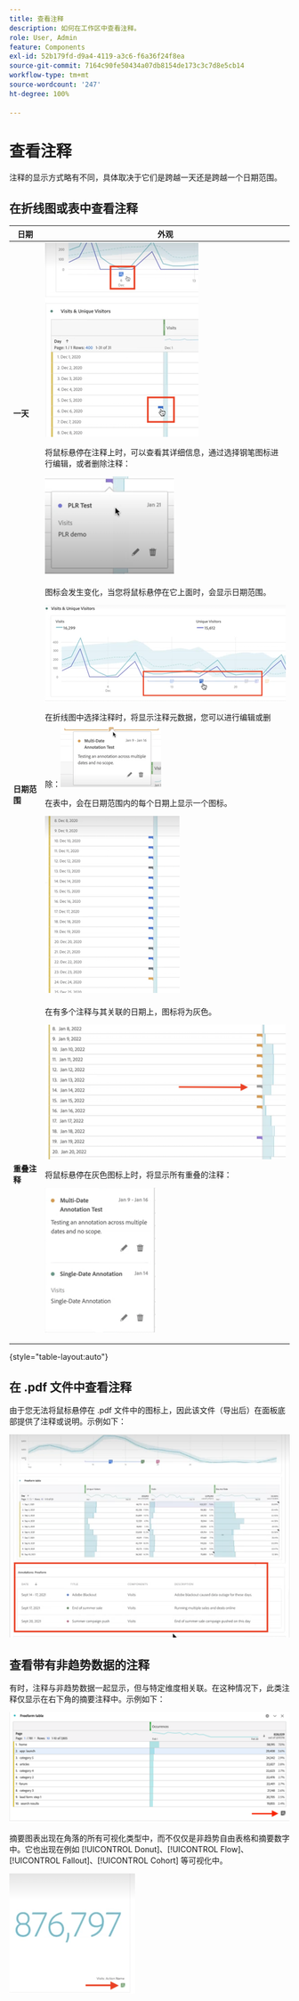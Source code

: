 ```yaml
---
title: 查看注释
description: 如何在工作区中查看注释。
role: User, Admin
feature: Components
exl-id: 52b179fd-d9a4-4119-a3c6-f6a36f24f8ea
source-git-commit: 7164c90fe50434a07db8154de173c3c7d8e5cb14
workflow-type: tm+mt
source-wordcount: '247'
ht-degree: 100%

---
```


# 查看注释

注释的显示方式略有不同，具体取决于它们是跨越一天还是跨越一个日期范围。

## 在折线图或表中查看注释

| 日期 | 外观 |
| --- | --- |
| **一天** | ![](assets/single-day.png)<p>将鼠标悬停在注释上时，可以查看其详细信息，通过选择钢笔图标进行编辑，或者删除注释：<p> ![](assets/hover.png) |
| **日期范围** | 图标会发生变化，当您将鼠标悬停在它上面时，会显示日期范围。<p>![](assets/multi-day.png)<p>在折线图中选择注释时，将显示注释元数据，您可以进行编辑或删除：![](assets/multi-hover.png)<p>在表中，会在日期范围内的每个日期上显示一个图标。<p>![](assets/multi-day-table.png) |
| **重叠注释** | 在有多个注释与其关联的日期上，图标将为灰色。<p>![](assets/grey.png)<p>将鼠标悬停在灰色图标上时，将显示所有重叠的注释：<p>![](assets/overlap.png) |

{style=&quot;table-layout:auto&quot;}

## 在 .pdf 文件中查看注释

由于您无法将鼠标悬停在 .pdf 文件中的图标上，因此该文件（导出后）在面板底部提供了注释或说明。示例如下：

![](assets/ann-pdf.png)

## 查看带有非趋势数据的注释

有时，注释与非趋势数据一起显示，但与特定维度相关联。在这种情况下，此类注释仅显示在右下角的摘要注释中。示例如下：

![](assets/non-date.png)

摘要图表出现在角落的所有可视化类型中，而不仅仅是非趋势自由表格和摘要数字中。它也出现在例如 [!UICONTROL Donut]、[!UICONTROL Flow]、[!UICONTROL Fallout]、[!UICONTROL Cohort] 等可视化中。

![](assets/ann-summary.png)
